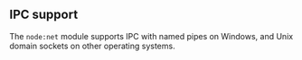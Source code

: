 ## IPC support

The `node:net` module supports IPC with named pipes on Windows, and Unix domain
sockets on other operating systems.
